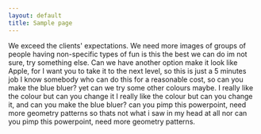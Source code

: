 ```yaml
---
layout: default
title: Sample page
---
```

We exceed the clients' expectations. We need more images of groups of people having non-specific types of fun is this the best we can do im not sure, try something else. Can we have another option make it look like Apple, for I want you to take it to the next level, so this is just a 5 minutes job I know somebody who can do this for a reasonable cost, so can you make the blue bluer? yet can we try some other colours maybe. I really like the colour but can you change it I really like the colour but can you change it, and can you make the blue bluer? can you pimp this powerpoint, need more geometry patterns so thats not what i saw in my head at all nor can you pimp this powerpoint, need more geometry patterns.
